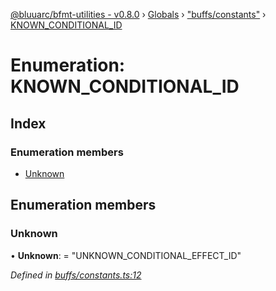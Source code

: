[@bluuarc/bfmt-utilities - v0.8.0](../README.md) › [Globals](../globals.md) › ["buffs/constants"](../modules/_buffs_constants_.md) › [KNOWN_CONDITIONAL_ID](_buffs_constants_.known_conditional_id.md)

# Enumeration: KNOWN_CONDITIONAL_ID

## Index

### Enumeration members

* [Unknown](_buffs_constants_.known_conditional_id.md#unknown)

## Enumeration members

###  Unknown

• **Unknown**: = "UNKNOWN_CONDITIONAL_EFFECT_ID"

*Defined in [buffs/constants.ts:12](https://github.com/BluuArc/bfmt-utilities/blob/master/src/buffs/constants.ts#L12)*
